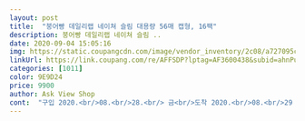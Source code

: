 ```yaml
---
layout: post 
title:  "붕어빵 데일리랩 네이쳐 슬림 대용량 56매 캡형, 16팩" 
description: 붕어빵 데일리랩 네이쳐 슬림 ..
date: 2020-09-04 15:05:16 
img: https://static.coupangcdn.com/image/vendor_inventory/2c08/a727095c45521815c20445a9bf1d11772a33225f083750c64634c610bdb8.jpg 
linkUrl: https://link.coupang.com/re/AFFSDP?lptag=AF3600438&subid=ahnPublicAsk&pageKey=1894729746&itemId=3218946988&vendorItemId=71206229772&traceid=V0-113-989282db7660ab12 
categories: [1011] 
color: 9E9D24 
price: 9900 
author: Ask View Shop 
cont:  "구입 2020.<br/>08.<br/>28.<br/> 금<br/>도착 2020.<br/>08.<br/>29  토<br/>유통기한 2022.<br/>02.<br/>18까지<br/>1.<br/>배송<br/>100매쓰다보면 중간에 물이 말라가지고<br/>16팩이 한거번에 배송 되었어요<br/>1팩당 56장 물티슈가 들어있고 총 16팩이여요.<br/><br/>1팩에 56매가 들어있는데<br/>2.<br/> 포장상태<br/>2022년 2월 20일까지 넉넉해요<br/>2개나 구입!!<br/>3.<br/> 제조연월<br/>4.<br/> 용량<br/>5.<br/>크기<br/>6.<br/>가격<br/>7.<br/>재구매의향<br/>가격대비 만족입니다.<br/><br/>가격을 엄청 싸게해서<br/>가성비가 좋아요.<br/> 캡형에 도톰한 엠보 형태 물티슈여요.<br/><br/>골드박스할때 사서 가격이 무진장 괜찮게샀어요<br/>구매일 2020년 9월 1일<br/>그 만큼 좋은 가격에 득템할수있어서 좋았어요<br/>그래서 득템 했다고 생각!!♡♡♡<br/>그래서 몇장씩 뽑아썼던 기억이 있죠ㅜ<br/>그런걱정은 안해도 될거 같아요<br/>그런데 붕어빵 초록이는 사이즈가 넉넉해요<br/>다른 물티슈보다 좀 작다고 생각할 수있는데<br/>두꺼운건 비싸고 너무 얇은건 한번에 몇장씩<br/>딱 막쓰기 좋은 평량!<br/>로켓배송이 아니어서 늦게 올 줄알았는데<br/>못쓴적도 많았는데<br/>물티슈 골드박스 행사를 해서 구매했어요<br/>배송일 2020년 9월 2일<br/>부쩍 물티슈 쓰는 양이 많아지고있어서<br/>붕어빵 초록이 완전 추천추천!!<br/>붕어빵 초록이 저 하나사고 오빠한테 하나보내고<br/>빠르게 와서 좋았어요<br/>뽑는데<br/>솔직히 저는 이게 마음에 들었어요<br/>싸다고 다른브랜드 물티슈를 샀었는데<br/>아이들용 물티슈로 추천해요.<br/><br/>어제 아침 8시에 구매했는데<br/>오늘 도착!!<br/>오래된거라고 생각했었는데<br/>완전 100% 있어요<br/>요즘 비도많이 오고 집에  있는시간이 많아져서<br/>요즘 코로나19때문에 택배가 많아서 늦을줄 알았는데<br/>이건 딱 좋아요<br/>이번거는 용량이 적어서<br/>이번에산 붕어빵 초록이는 후딱쓸거같네요<br/>자주 행사해 주세요<br/>제가 이번 물티슈 사기전에<br/>지인 소개로 구입.<br/><br/>진짜 빨리왔어요<br/>크기가 너무 작은거예요<br/>큰 박스에 담겨져 왔어요<br/>평량은 문의하니까 45gsm이래요<br/>한박스에 8팩씩 포장되어있는게 2개가<br/>향이 없어서 좋아요.<br/><br/>" 
---
```

